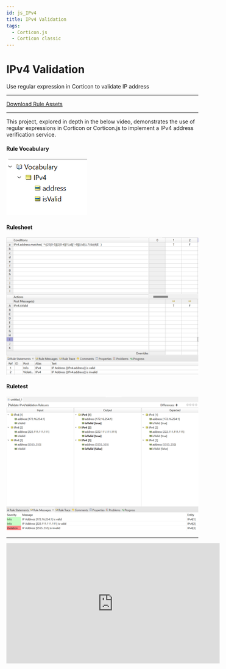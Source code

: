 ```yaml
---
id: js_IPv4
title: IPv4 Validation
tags:
  - Corticon.js
  - Corticon classic
---
```


# IPv4 Validation
Use regular expression in Corticon to validate IP address

 ---
[Download Rule Assets
](https://minhaskamal.github.io/DownGit/#/home?url=https://github.com/corticon/templates/blob/main/js-templates/IPv4%20Validation/IPv4%20Validation.zip)

---

This project, explored in depth in the below video, demonstrates the use of regular expressions in Corticon or Corticon.js to implement a IPv4 address verification service. 


#### **Rule Vocabulary**
![Rule Vocabulary](images/ipv4_Vocabulary.png 'Rule Vocabulary')

#### **Rulesheet**
![Rulesheet](images/ipv4_rulesheet.png 'Rulesheet')

#### **Ruletest**
![Ruletest](images/ipv4_ruletest.png 'Ruletest')

---
<iframe width="560" height="315" src="https://www.youtube-nocookie.com/embed/rJDVrg9X01E" title="YouTube video player" frameborder="0" allow="accelerometer; autoplay; clipboard-write; encrypted-media; gyroscope; picture-in-picture; web-share" allowfullscreen></iframe>